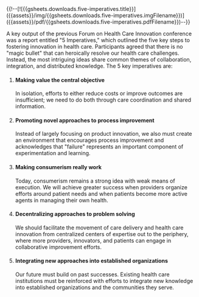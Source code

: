 <div class="pull-right">{{!--[![{{gsheets.downloads.five-imperatives.title}}]({{assets}}/img/{{gsheets.downloads.five-imperatives.imgFilename}})]({{assets}}/pdf/{{gsheets.downloads.five-imperatives.pdfFilename}})--}}</div>

A key output of the previous Forum on Health Care Innovation conference was a report entitled "5 Imperatives," which outlined the five key steps to fostering innovation in health care. Participants agreed that there is no "magic bullet" that can heroically resolve our health care challenges. Instead, the most intriguing ideas share common themes of collaboration, integration, and distributed knowledge. The 5 key imperatives are:

1. #### Making value the central objective

	In isolation, efforts to either reduce costs or improve outcomes are insufficient; we need to do both through care coordination and shared information.

1. #### Promoting novel approaches to process improvement

	Instead of largely focusing on product innovation, we also must create an environment that encourages process improvement and acknowledges that "failure" represents an important component of experimentation and learning. 

1. #### Making consumerism really work

	Today, consumerism remains a strong idea with weak means of execution. We will achieve greater success when providers organize efforts around patient needs and when patients become more active agents in managing their own health. 

1. #### Decentralizing approaches to problem solving

	We should facilitate the movement of care delivery and health care innovation from centralized centers of expertise out to the periphery, where more providers, innovators, and patients can engage in collaborative improvement efforts. 

1. #### Integrating new approaches into established organizations

	Our future must build on past successes. Existing health care institutions must be reinforced with efforts to integrate new knowledge into established organizations and the communities they serve. 
